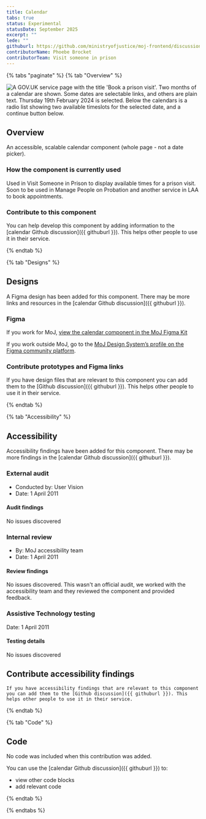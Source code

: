 ```yaml
---
title: Calendar
tabs: true
status: Experimental
statusDate: September 2025
excerpt: ""
lede: ""
githuburl: https://github.com/ministryofjustice/moj-frontend/discussions/1778
contributorName: Phoebe Brocket
contributorTeam: Visit someone in prison
---
```


{% tabs "paginate" %}
{% tab "Overview" %}

<div class="img-container">
  <img src="/assets/images/submission-1756990792746/calendar-component.png" alt="A GOV.UK service page with the title 'Book a prison visit'. Two months of a calendar are shown. Some dates are selectable links, and others are plain text. Thursday 19th February 2024 is selected. Below the calendars is a radio list showing two available timeslots for the selected date, and a continue button below." />
</div>

## Overview
An accessible, scalable calendar component (whole page - not a date picker).

### How the component is currently used

Used in Visit Someone in Prison to display available times for a prison visit. Soon to be used in Manage People on Probation and another service in LAA to book appointments.

### Contribute to this component
You can help develop this component by adding information to the [calendar Github discussion]({{ githuburl }}). This helps other people to use it in their service.

{% endtab %}

{% tab "Designs" %}

## Designs

A Figma design has been added for this component. There may be more links and resources in the [calendar Github discussion]({{ githuburl }}).


### Figma

If you work for MoJ, [view the calendar component in the MoJ Figma Kit](https://www.figma.com/design/N2xqOFkyehXwcD9DxU1gEq/MoJ-Figma-Kit?node-id=12870-22)

If you work outside MoJ, go to the [MoJ Design System’s profile on the Figma community platform](https://www.figma.com/community/file/1543193133973726850/moj-design-system-figma-kit).


### Contribute prototypes and Figma links

If you have design files that are relevant to this component you can add them to the [Github discussion]({{ githuburl }}). This helps other people to use it in their service.

{% endtab %}

{% tab "Accessibility" %}

## Accessibility

Accessibility findings have been added for this component. There may be more findings in the [calendar Github discussion]({{ githuburl }}).


### External audit

* Conducted by: User Vision
* Date: 1 April 2011

#### Audit findings

No issues discovered
### Internal review

* By: MoJ accessibility team
* Date: 1 April 2011

#### Review findings

No issues discovered. This wasn't an official audit, we worked with the accessibility team and they reviewed the component and provided feedback.
### Assistive Technology testing

Date: 1 April 2011

#### Testing details

No issues discovered

## Contribute accessibility findings

    If you have accessibility findings that are relevant to this component you can add them to the [Github discussion]({{ githuburl }}). This helps other people to use it in their service.

{% endtab %}

{% tab "Code" %}

## Code

No code was included when this contribution was added.

You can use the [calendar Github discussion]({{ githuburl }}) to:

* view other code blocks
* add relevant code

{% endtab %}

{% endtabs %}
